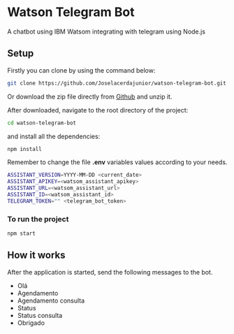 # Watson Telegram Bot

A chatbot using IBM Watsom integrating with telegram using Node.js

## Setup

Firstly you can clone by using the command below:

```bash
git clone https://github.com/Joselacerdajunior/watson-telegram-bot.git
```

Or download the zip file directly from [Github](https://github.com/Joselacerdajunior/watson-telegram-bot.git) and unzip it.

After downloaded, navigate to the root directory of the project:

```bash
cd watson-telegram-bot
```

and install all the dependencies:

```bash
npm install
```

Remember to change the file **.env** variables values according to your needs.

```bash
ASSISTANT_VERSION=YYYY-MM-DD <current_date>
ASSISTANT_APIKEY=<watsom_assistant_apikey>
ASSISTANT_URL=<watsom_assistant_url>
ASSISTANT_ID=<watsom_assistant_id>
TELEGRAM_TOKEN="" <telegram_bot_token>
```

### To run the project

```bash
npm start
```

## How it works

After the application is started, send the following messages to the bot.

- Olá
- Agendamento
- Agendamento consulta
- Status
- Status consulta
- Obrigado
